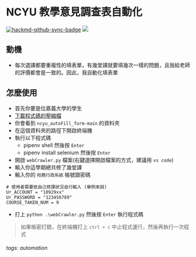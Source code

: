 # NCYU 教學意見調查表自動化

[![hackmd-github-sync-badge](https://hackmd.io/98JV6XAWQ3CDQtiVYzOB2w/badge)](https://hackmd.io/98JV6XAWQ3CDQtiVYzOB2w) ![](https://img.shields.io/badge/status-success-green]) 

## 動機
* 每次選課都要重複性的填表單，有幾堂課就要填幾次一樣的問題，且我給老師的評價都會是一致的。因此，我自動化填表單 

## 怎麼使用
* 首先你要是位嘉義大學的學生
* [下載程式碼的壓縮檔](https://github.com/allenlin316/ncyu_autoFill_form/archive/refs/heads/main.zip)
* 你會看到 `ncyu_autoFill_form-main` 的資料夾
* 在這個資料夾的路徑下開啟終端機
* 執行以下程式碼
    * pipenv shell 然後按 `Enter`
    * pipenv install selenium 然後按 `Enter`
* 開啟 `webCrawler.py` 檔案(右鍵選擇開啟檔案的方式，建議用 `vs code`)
* 輸入你這學期總共修了幾堂課
* 輸入你的 `校務行政系統` 帳號跟密碼
```=python
# 使用者需要依自己修課狀況自行輸入 (舉例來說)
Ur_ACCOUNT = "10929xx"
Ur_PASSWORD = "123456789"
COURSE_TAKEN_NUM = 9
```
* 打上 `python .\webCrawler.py` 然後按 `Enter` 執行程式碼
> 如果帳密打錯，在終端機打上 `ctrl + c` 中止程式運行，然後再執行一次程式

  
###### tags: automation
